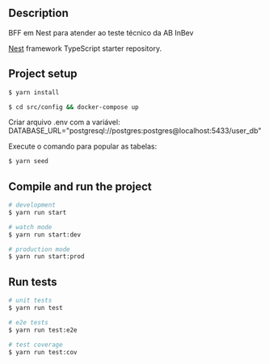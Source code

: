 ## Description

BFF em Nest para atender ao teste técnico da AB InBev

[Nest](https://github.com/nestjs/nest) framework TypeScript starter repository.

## Project setup

```bash
$ yarn install

$ cd src/config && docker-compose up

```

Criar arquivo .env com a variável: DATABASE_URL="postgresql://postgres:postgres@localhost:5433/user_db"

Execute o comando para popular as tabelas:

```bash
$ yarn seed
```

## Compile and run the project

```bash
# development
$ yarn run start

# watch mode
$ yarn run start:dev

# production mode
$ yarn run start:prod
```

## Run tests

```bash
# unit tests
$ yarn run test

# e2e tests
$ yarn run test:e2e

# test coverage
$ yarn run test:cov
```
